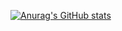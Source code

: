 [![Anurag's GitHub stats](https://github-readme-stats.vercel.app/api?username=abdelhakim54)](https://github.com/anuraghazra/github-readme-stats)
